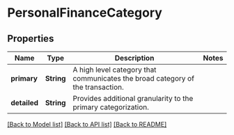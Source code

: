 # PersonalFinanceCategory

## Properties

Name | Type | Description | Notes
------------ | ------------- | ------------- | -------------
**primary** | **String** | A high level category that communicates the broad category of the transaction. | 
**detailed** | **String** | Provides additional granularity to the primary categorization. | 

[[Back to Model list]](../README.md#documentation-for-models) [[Back to API list]](../README.md#documentation-for-api-endpoints) [[Back to README]](../README.md)



